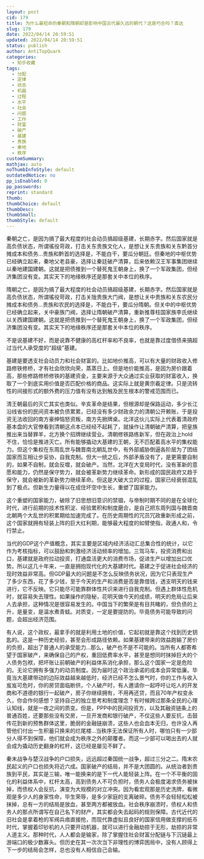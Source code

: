 ```yaml
---
layout: post
cid: 179
title: 为什么最短命的秦朝和隋朝却是影响中国古代最久远的朝代？这是巧合吗？直达
slug: 179
date: 2022/04/14 20:59:51
updated: 2022/04/14 20:59:51
status: publish
author: AntiTopQuark
categories: 
  - 知乎收藏
tags: 
  - 分配
  - 定律
  - 状态
  - 机器
  - 过程
  - 水平
  - 社会
  - 问题
  - 工作
  - 财富
  - 破产
  - 基建
  - 贵族
  - 秦地
  - 秩序
customSummary: 
mathjax: auto
noThumbInfoStyle: default
outdatedNotice: no
pp_isEnabled: 0
pp_passwords: 
reprint: standard
thumb: 
thumbChoice: default
thumbDesc: 
thumbSmall: 
thumbStyle: default
---
```



秦朝之亡，是因为搞了最大程度的社会动员搞超级基建，长期赤字。然后国家就是高负债状态，所谓徭役苛政，打击关东贵族文化人，是想让关东贵族和关东黔首分摊成本和债务...贵族和黔首的选择是，不能白干，要瓜分朝廷。但秦地的中枢优势已经确立起来，秦地父老县豪，选择让秦廷破产清算，后来依赖汉王军事集团继续以秦地建国建朝。这就是把债推到一个替死鬼王朝身上，换了一个军政集团，但经济集团没有变。其实天下的地缘秩序还是那套关中本位的秩序。

隋朝之亡，是因为搞了最大程度的社会动员搞超级基建，长期赤字。然后国家就是高负债状态，所谓徭役苛政，打击关陇贵族大门阀，是想让关中贵族和关东农民分摊成本和债务...贵族和农民的选择是，不能白干，要瓜分隋朝。但关中的中枢优势已经确立起来，关中豪族门阀，选择让隋朝破产清算，重新推尊柱国家族李氏继续以关西建国建朝。这就是把债推到一个替死鬼王朝身上，换了一个军政集团，但经济集团没有变。其实天下的地缘秩序还是那套关中本位的秩序。

不是说基建不好，而是说靠不健康的高杠杆率和不良率，也就是靠过度借债来搞超过当代人承受度的“超级”基建。

基建是要透支社会动员力和社会财富的。比如地价推高，可以有大量的财政收入修路修铁修桥，才有社会欣欣向荣，蒸蒸日上。但是地价能推高，是因为房价跟着高，那些修路修桥修铁的基建资金，主要来源于大众通过实业获取的财富收入，换取了一个到底实用价值是否匹配价格的商品。这实际上就是黄宗羲定律。只是流转性的间接形式的额外费的压力值有没有达到触及民生根本的警戒范围而已。

清王朝最后的灭亡其实也类似。辛亥革命是结果，但根源却是保路运动，多少长江沿线省份的民间资本被负债累累，已经没有多少财政余力的清朝公开赖账，于是投资无法收回的南方豪绅恼怒资叛，南方先掀牌桌。北洋这伙儿实际上代表着清政府基本盘的大官僚看到清朝这点本已经经不起耗了，就操作让清朝破产清算，把皇族推出来当替罪羊，北方换个招牌继续营业。清朝修铁路练新军，但在政治上hold不住，恰恰是推进灭亡。所有能够撬动大基建的王朝，无不匹配着高水平的集权能力。但这个集权在东周乱世与魏晋南北朝乱世中，有外部威胁倒逼各阶层为了团结国家而互相让步妥协，自我克制。但大一统之后，外部矛盾没有了，是更需要自制的，如果不自制，就会反噬，就会破产。当然，北洋在大变局时代，没有革新的意愿和能力，仍然是保守势力，就会被革新势力继续革命。新形成的国民政府又趋于保守，就会被新的革新势力继续革命。但这是大破大立的过程，国家已经衰弱混乱到了极点。但新生力量得以在成住坏空中生长，重塑了国家能力。

这个重塑的国家能力，破除了旧思想旧意识的禁锢，与帝制时期不同的是在全球化时代，进行前期的技术性积淀、经验累积和制度磨合，是自己把东周列国与魏晋南北朝两个大乱世的积累期给加速完成了。在历史周期性的冗员冗政重新形成之前，这个国家就拥有轻装上阵的巨大红利期，能够最大程度的如臂使指，政通人和，令行禁止。

当代的GDP这个产值概念，其实主要是区域内经济活动汇总集合性的统计，以它作为考核指标，可以鼓励和刺激经济活动频率的增加。三驾马车，投资消费和出口，基建就是政府拉动投资，打通盘活更大的消费市场，促进生产以增加出口优势。所以这几十年来，一直是拥抱现代化的大基建时代。基建之于促进社会经济的现时效益非常高。但GDP最大的问题是不怎么反映债务状况，因为它只表现生产了多少东西，花了多少钱，至于今天的生产和消费是否是靠借钱，透支明天的钱来进行，它不反映。它只能尽可能靠群体性共识来进行自我克制。但遇上群体性危机时，就容易失去理性。如果操作的隐秘，花明天做今天的成绩，明天的危局让后来人去承担，这种情况是很容易发生的。中国当下的繁荣是有目共睹的，但负债的上升，是量变，是温水煮青蛙。对质变，一定是要提防的。毕竟债务可能导致的问题，会超出经济范围。

有人说，这个政权，最拿手的就是利用土地的价值，它起初就是靠这个找到历史钥匙的。这是一种历史经验，甚至会形成路径依赖。如果基建带来的效益跑输了房价的负担，超出了普通人的承受能力...那么，破产也不是不可能的。当所有人都寄希望于国家破产，来确保自己的产权，重回低费率水平，甚至是想同时抹掉巨大的个人债务包袱，把坏账让前朝破产的利益体系消化承担，那么这个国家一定是危险的。无论它拥有多强力的动员制度。因为届时这个政治承诺的成本会异常低廉。毕竟当大基建带动的边际效益越来越低时，经济已经不怎么景气时，你的工作与收入岌岌可危时，你的房贷面临断供，个人破产时，有人邀请你一起呼吁让吃人的开发商和不道德的银行一起破产，房子你继续拥有，不用再还贷，而且70年产权变永久，你会作何感想？坚持自己的独立思考和制度理念？有时候跨过那条全民的心理认知线，就是一夜之间的质变。但是，PPP中的民间投资方，以及其融资链条上的普通百姓，还要那些没有交房，一旦开发商和银行破产，不仅这些人要反抗，击鼓传花到新的预售群体这里，脆弱的金融链崩溃，这些人也会血本无归，也许没人再管他们付出一生积蓄只换来的烂尾楼...当秩序无法保证所有人时，哪怕只有一少部分人得不到保障，他们就会成为秩序之外的颠覆者。而这一少部可以喝出去的人就会成为撬动历史翻身的杠杆，这已经是屡见不鲜了。

秦末战争与楚汉战争的户口损失，远远超过秦国统一战争，超过三分之二。隋末农民起义的户口也损失将近六成。国家破产的结局，并不是大团圆的。从统治者到贵族到平民，其实是三输，唯一能换来的是下一代人能轻装上阵。在一个不平衡的固化的利益体系中，杠杆太高，高到债务人不可负担时，债务人会极度渴求债务被抹掉，而债权人会反抗，演变为大规模的对立冲突。因为看宏观那是历史洗牌，看微观是多少人的身家性命，毕生荣辱，是多少家庭的支离破碎。债务不会轻轻松松被抹掉，总有一方的结局是放血，甚至两方都被放血。社会秩序崩溃时，债权人和债务人的那点所谓写在自己名下的财产，其实都会失去起码的规则保障。古代近代的旧社会是拿着枪的军阀兵痞直接抢，而现代靠虚拟且良好的国家信用做支撑的纸币时代，掌握着印钞机的人只要开动机器，就可以进行金融劫掠于无形，劫掠的非常人道主义。那种时代，人人都会是输家，除了掌握住社会财富分配链与下沉链最上游端口的极少数寡头。但历史在其一次次当下非理性的博弈困局中，没有人顾得上下一步的结局会怎样，总也没有人相信自己会输。

